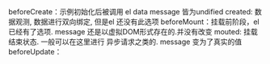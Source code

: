 beforeCreate：示例初始化后被调用 el data message 皆为undified
created: 数据观测, 数据进行双向绑定, 但是el 还没有此选项
beforeMount：挂载前阶段，el 已经有了选项.  message 还是以虚拟DOM形式存在的.并没有改变
mouted: 挂载结束状态. 一般可以在这里进行 异步请求之类的. message 变为了真实的值
beforeUpdate： 
<!--stackedit_data:
eyJoaXN0b3J5IjpbMTI4NzE2ODA3MCw1MDEyMzQzMDgsLTU0NT
Q0MTIzOCwtMjA4ODc0NjYxMl19
-->